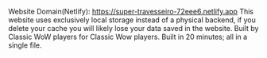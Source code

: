 Website Domain(Netlify): https://super-travesseiro-72eee6.netlify.app
This website uses exclusively local storage instead of a physical backend, if you delete your cache you will likely lose your data saved in the website.
Built by Classic WoW players for Classic Wow players. Built in 20 minutes; all in a single file.
